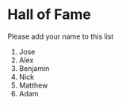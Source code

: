 # Hall of Fame
Please add your name to this list

1. Jose
2. Alex
3. Benjamin
4. Nick
5. Matthew
6. Adam

